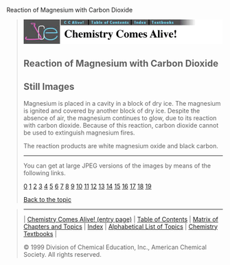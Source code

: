 





 Reaction of Magnesium with Carbon Dioxide
 



> ![Chemistry Comes Alive!](ccahead.gif)
> 
> 
> 
> 
> 
> 
> 
> 
> 
> ## Reaction of Magnesium with Carbon Dioxide
> 
> 
> 
> 
> ## Still Images
> 
> 
> 
> 
> 
> 
> 
> 
> 
>  Magnesium is placed in a cavity in a block of dry ice. The
magnesium is ignited and covered by another block of dry ice. 
Despite the absence of air, the magnesium continues to glow, due to
its reaction with carbon dioxide. Because of this reaction, carbon
dioxide cannot be used to extinguish magnesium fires.
>  
> 
> 
> 
>  The reaction products are white magnesium oxide and black carbon.
>  
> 
> 
> 
> 
> 
> 
> ---
> 
> 
>  You can get at large JPEG versions of the images by means of the following links.
>    
> 
> 
> [0](../../STILLS/MAGCO2/MAGCO2/64JPG48/0.JPG) 
> [1](../../STILLS/MAGCO2/MAGCO2/64JPG48/1.JPG) 
> [2](../../STILLS/MAGCO2/MAGCO2/64JPG48/2.JPG) 
> [3](../../STILLS/MAGCO2/MAGCO2/64JPG48/3.JPG) 
> [4](../../STILLS/MAGCO2/MAGCO2/64JPG48/4.JPG) 
> [5](../../STILLS/MAGCO2/MAGCO2/64JPG48/5.JPG) 
> [6](../../STILLS/MAGCO2/MAGCO2/64JPG48/6.JPG) 
> [7](../../STILLS/MAGCO2/MAGCO2/64JPG48/7.JPG) 
> [8](../../STILLS/MAGCO2/MAGCO2/64JPG48/8.JPG) 
> [9](../../STILLS/MAGCO2/MAGCO2/64JPG48/9.JPG) 
> [10](../../STILLS/MAGCO2/MAGCO2/64JPG48/10.JPG) 
> [11](../../STILLS/MAGCO2/MAGCO2/64JPG48/11.JPG) 
> [12](../../STILLS/MAGCO2/MAGCO2/64JPG48/12.JPG) 
> [13](../../STILLS/MAGCO2/MAGCO2/64JPG48/13.JPG) 
> [14](../../STILLS/MAGCO2/MAGCO2/64JPG48/14.JPG) 
> [15](../../STILLS/MAGCO2/MAGCO2/64JPG48/15.JPG) 
> [16](../../STILLS/MAGCO2/MAGCO2/64JPG48/16.JPG) 
> [17](../../STILLS/MAGCO2/MAGCO2/64JPG48/17.JPG) 
> [18](../../STILLS/MAGCO2/MAGCO2/64JPG48/18.JPG) 
> [19](../../STILLS/MAGCO2/MAGCO2/64JPG48/19.JPG) 
> 
> 
> 
> 
> [Back to the topic](../../MAIN/MAGCO2/PAGE1.HTM)



> ---
> 
> 
>  |
>  [Chemistry Comes Alive! (entry page)](../../INDEX.HTM) 
>  |
>  [Table of Contents](../../CONTENTS.HTM) 
>  |
>  [Matrix of Chapters and Topics](../../MATRIX.HTM) 
>  |
>  [Index](../../WORDS.HTM) 
>  |
>  [Alphabetical List of Topics](../../ALPHATOP.HTM) 
>  |
>  [Chemistry Textbooks](../../BOOKS.HTM) 
>  |
>  
>  © 1999 Division of Chemical Education, Inc.,
American Chemical Society. All rights reserved.





